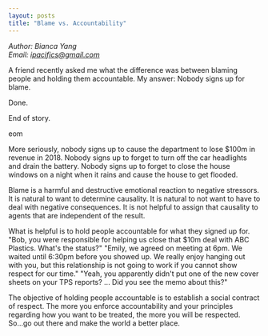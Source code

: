 ```yaml
---
layout: posts
title: "Blame vs. Accountability"
---
```

*Author: Bianca Yang*<br>
*Email: <a href="mailto:ipacifics@gmail.com?subject=Hello from the XDRT Blog">ipacifics@gmail.com</a>*<br>

A friend recently asked me what the difference was between blaming people
and holding them accountable. My answer: Nobody signs up for blame.

Done.

End of story.

eom

More seriously, nobody signs up to cause the department to lose $100m in
revenue in 2018. Nobody signs up to forget to turn off the car headlights and
drain the battery. Nobody signs up to forget to close the house windows on a
night when it rains and cause the house to get flooded.

Blame is a harmful and destructive emotional reaction to negative stressors.
It is natural to want to determine causality. It is natural to not want to
have to deal with negative consequences. It is not helpful to assign that
causality to agents that are independent of the result.

What is helpful is to hold people accountable for what they signed up for.
"Bob, you were responsible for helping us close that $10m deal with ABC
Plastics. What's the status?" "Emily, we agreed on meeting at 6pm. We waited
until 6:30pm before you showed up. We really enjoy hanging out with you, but
this relationship is not going to work if you cannot show respect for our
time." "Yeah, you apparently didn't put one of the new cover sheets on your
TPS reports? ... Did you see the memo about this?"

The objective of holding people accountable is to establish a social contract
of respect. The more you enforce accountability and your principles regarding
how you want to be treated, the more you will be respected. So...go out there
and make the world a better place.
